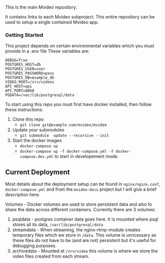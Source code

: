 This is the main Mvideo repository.

It contains links to each Mvideo subproject. This entire repository can be used
to setup a single contained Mvideo app.

### Getting Started

This project depends on certain environmental variables which you must provide in a .env file
These variables are:

```
DEBUG=True
POSTGRES_HOST=db
POSTGRES_USER=user
POSTGRES_PASSWORD=pass
POSTGRES_DB=example_db
VIDEO_ROOT=/srv/videos
API_HOST=api
API_PORT=8060
PGDATA=/var/lib/postgresql/data
```

To start using this repo you must first have docker installed, then follow
these instructions:

1. Clone this repo
   - `git clone git@example.com/mvideo/mvideo`
2. Update your submodules
   - `git submodule  update --recursive --init`
3. Start the docker images
   - `docker-compose up`
   - `docker-compose up -f docker-compose.yml -f docker-compose.dev.yml` to start in developement mode.


## Current Deployment

Most details about the deployment setup can be found in `nginx/nginx.conf`,
`docker-compose.yml` and from the `mvideo-docs` project but I will give a brief
description here.

Volumes - Docker volumes are used to store persistent data and also to share the
data across different containers. Currently there are 3 volumes:

1. psqldata - postgres container data goes here. It is mounted where psql stores
   all its data, `/var/lib/postgresql/data`
2. streamdata - When streaming, the nginx-rtmp-module creates temporary files
   which we store in `/data`. This volume is unncessary as these files do not
   have to be (and are not) persistent but it's useful for debugging purposes.
3. archivedata - Mounted at `/srv/video` this volume is where we store the
   video files created from each stream.
